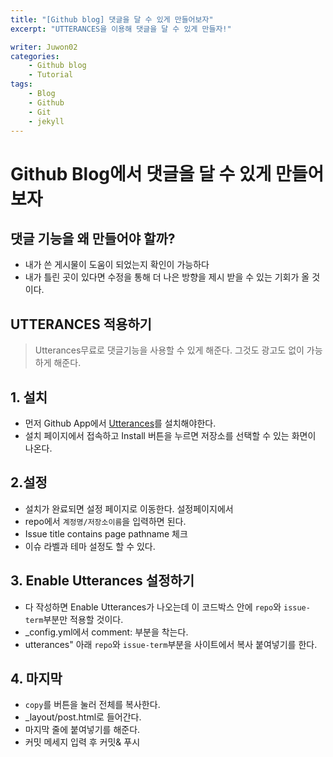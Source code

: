 ```yaml
---
title: "[Github blog] 댓글을 달 수 있게 만들어보자"
excerpt: "UTTERANCES을 이용해 댓글을 달 수 있게 만들자!"

writer: Juwon02
categories:
    - Github blog
    - Tutorial
tags:
    - Blog
    - Github
    - Git
    - jekyll
---
```


# Github Blog에서 댓글을 달 수 있게 만들어보자

## 댓글 기능을 왜 만들어야 할까?
- 내가 쓴 게시물이 도움이 되었는지 확인이 가능하다
- 내가 틀린 곳이 있다면 수정을 통해 더 나은 방향을 제시 받을 수 있는 기회가 올 것이다.   

## UTTERANCES 적용하기
> Utterances무료로 댓글기능을 사용할 수 있게 해준다. 그것도 광고도 없이 가능하게 해준다.
## 1. 설치
- 먼저 Github App에서  [Utterances](https://github.com/apps/utterances)를 설치해야한다.
- 설치 페이지에서 접속하고 Install 버튼을 누르면 저장소를 선택할 수 있는 화면이 나온다.

## 2.설정
- 설치가 완료되면 설정 페이지로 이동한다. 설정페이지에서 
- repo에서 `계정명/저장소이름`을 입력하면 된다.
- Issue title contains page pathname 체크
- 이슈 라벨과 테마 설정도 할 수 있다.
## 3. Enable Utterances 설정하기
- 다 작성하면 Enable Utterances가 나오는데 이 코드박스 안에 `repo`와 `issue-term`부분만 적용할 것이다.
- _config.yml에서 comment: 부분을 착는다. 
- utterances" 아래 `repo`와 `issue-term`부분을 사이트에서 복사 붙여넣기를 한다.
## 4. 마지막
- `copy`를 버튼을 눌러 전체를 복사한다.
 - _layout/post.html로 들어간다.
 - 마지막 줄에 붙여넣기를 해준다.
 - 커밋 메세지 입력 후 커밋& 푸시

